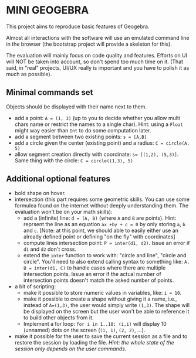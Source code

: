 # MINI GEOGEBRA

This project aims to reproduce basic features of Geogebra.

Almost all interactions with the software will use an emulated command line in the browser
(the bootstrap project will provide a skeleton for this).

The evaluation will mainly focus on code quality and features.
Efforts on UI will NOT be taken into account, so don't spend too much time on it.
(That said, in "real" projects, UI/UX really is important and you have to polish it
as much as possible).

## Minimal commands set
Objects should be displayed with their name next to them.
* add a point: `A = (1, 3)` (up to you to decide whether you allow multi chars name or restrict the names to a single char).
  Hint: using a `Float` might way easier than `Int` to do some computation later.
* add a segment between two existing points: `s = [A,B]`
* add a circle given the center (existing point) and a radius: `C = circle(A, 5)`
* allow segment creation directly with coordinate: `s= [(1,2), (5,3)]`. Same thing with the circle: `C = circle((1,3), 5)`

## Additional optional features
* bold shape on hover.
* intersection (this part requires some geometric skills. You can use some formulea found on the internet without deeply
     understanding them. The evaluation won't be on your math skills):
    - add a (infinite) line: `d = (A, B)` (where `A` and `B` are points). Hint: reprsent the line as an equation `ax +by + c = 0` 
      by only storing `a`, `b` and `c`.
      [Note: at this point, we should able to easily either use an already defined point or defining "on the fly" with coordinates]
    - compute lines intersection point: `P = inter(d1, d2)`. Issue an error if `d1` and `d2` don't cross.
    - extend the `inter` function to work with:  "circle and line", "circle and circle". You'll need to also extend calling syntax to 
      something like: `A, B = inter(d1, C)` to handle cases where there are multiple intersection points. Issue an error if 
      the actual number of intersection points doesn't match the asked number of points.
* a bit of scripting:
    - make it possible to store numeric values in variables, like: `i = 10`.
    - make it possible to create a shape without giving it a name, i.e., instead of `A=(1,3)`, the user would simply write `(1,3)`.
      The shape will be displayed on the screen but the user won't be able to reference it to build other objects from it.
    - Implement a for loop: `for i in 1..10: (i,i)` will display 10 (unnamed) dots on the screen (`(1, 1)`, `(2, 2)`, ...).   
* make it possible for the user to save the current session as a file and to restore the session by loading the file.
  *Hint: the whole state of the session only depends on the user commands.*


